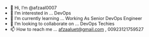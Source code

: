 - 👋 Hi, I’m @afzaal0007
- 👀 I’m interested in ... DevOps 
- 🌱 I’m currently learning ... Working As Senior DevOps Engineer
- 💞️ I’m looking to collaborate on ... DevOps Techies
- 📫 How to reach me ... afzaaluet@gmail.com , 00923121759527

<!---
afzaal0007/afzaal0007 is a ✨ special ✨ repository because its `README.md` (this file) appears on your GitHub profile.
You can click the Preview link to take a look at your changes.
--->
